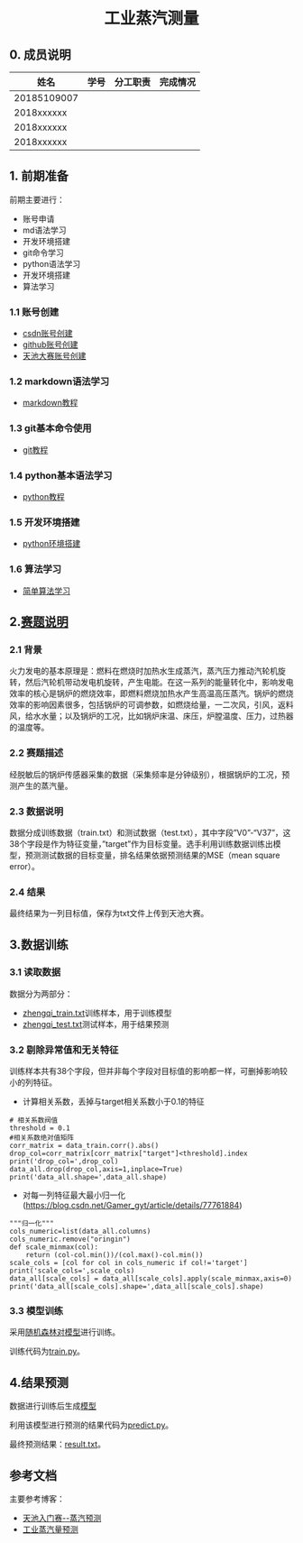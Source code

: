 # <center>工业蒸汽测量</center>

## 0. 成员说明

| 姓名        | 学号 | 分工职责 | 完成情况 |
| ----------- | ---- | -------- | -------- |
| 20185109007 |      |          |          |
| 2018xxxxxx  |      |          |          |
| 2018xxxxxx  |      |          |          |
| 2018xxxxxx  |      |          |          |

## 1. 前期准备

前期主要进行：

* 账号申请
* md语法学习
* 开发环境搭建
* git命令学习
* python语法学习
* 开发环境搭建
* 算法学习

### 1.1 账号创建

* [csdn账号创建](https://blog.csdn.net/NUDTDING2019)
* [github账号创建](https://github.com/HUDTDINGZHAOYUN2019A)
* [天池大赛账号创建](https://tianchi.aliyun.com/competition)

### 1.2 markdown语法学习

* [markdown教程](https://www.zybuluo.com/mdeditor?url=https://www.zybuluo.com/static/editor/md-help.markdown#full-editor)

### 1.3 git基本命令使用

* [git教程](https://www.liaoxuefeng.com/wiki/896043488029600)

### 1.4 python基本语法学习

* [python教程](https://www.liaoxuefeng.com/wiki/1016959663602400)

### 1.5 开发环境搭建

* [python环境搭建](https://blog.csdn.net/hesong1120/article/details/78988597)

### 1.6 算法学习

* [简单算法学习](https://juejin.im/post/5b8bf792e51d4538b406f43c)

## 2.[赛题说明](https://tianchi.aliyun.com/competition/entrance/231693/information)

### 2.1 背景

火力发电的基本原理是：燃料在燃烧时加热水生成蒸汽，蒸汽压力推动汽轮机旋转，然后汽轮机带动发电机旋转，产生电能。在这一系列的能量转化中，影响发电效率的核心是锅炉的燃烧效率，即燃料燃烧加热水产生高温高压蒸汽。锅炉的燃烧效率的影响因素很多，包括锅炉的可调参数，如燃烧给量，一二次风，引风，返料风，给水水量；以及锅炉的工况，比如锅炉床温、床压，炉膛温度、压力，过热器的温度等。

### 2.2 赛题描述

经脱敏后的锅炉传感器采集的数据（采集频率是分钟级别），根据锅炉的工况，预测产生的蒸汽量。

### 2.3 数据说明

数据分成训练数据（train.txt）和测试数据（test.txt），其中字段”V0”-“V37”，这38个字段是作为特征变量，”target”作为目标变量。选手利用训练数据训练出模型，预测测试数据的目标变量，排名结果依据预测结果的MSE（mean square error）。

### 2.4 结果

最终结果为一列目标值，保存为txt文件上传到天池大赛。

## 3.数据训练

### 3.1 读取数据

数据分为两部分：

* [zhengqi_train.txt](https://github.com/HUDTDINGZHAOYUN2019A/20185109007-1/tree/master/src/zhengqi_train.txt)训练样本，用于训练模型
* [zhengqi_test.txt](https://github.com/HUDTDINGZHAOYUN2019A/20185109007-1/tree/master/src/zhengqi_test.txt)测试样本，用于结果预测

### 3.2 剔除异常值和无关特征

训练样本共有38个字段，但并非每个字段对目标值的影响都一样，可删掉影响较小的列特征。

* 计算相关系数，丢掉与target相关系数小于0.1的特征 

```
# 相关系数阀值
threshold = 0.1
#相关系数绝对值矩阵
corr_matrix = data_train.corr().abs()
drop_col=corr_matrix[corr_matrix["target"]<threshold].index
print('drop_col=',drop_col)
data_all.drop(drop_col,axis=1,inplace=True)
print('data_all.shape=',data_all.shape)
```

* 对每一列特征最大最小归一化(https://blog.csdn.net/Gamer_gyt/article/details/77761884)

```
"""归一化"""
cols_numeric=list(data_all.columns)
cols_numeric.remove("oringin")
def scale_minmax(col):
    return (col-col.min())/(col.max()-col.min())
scale_cols = [col for col in cols_numeric if col!='target']
print('scale_cols=',scale_cols)
data_all[scale_cols] = data_all[scale_cols].apply(scale_minmax,axis=0)
print('data_all[scale_cols].shape=',data_all[scale_cols].shape)
```

### 3.3 模型训练

采用[随机森林对模型](https://segmentfault.com/a/1190000017320801)进行训练。

训练代码为[train.py](https://github.com/HUDTDINGZHAOYUN2019A/20185109007-1/tree/master/src/train.py)。

## 4.结果预测

数据进行训练后生成[模型](https://github.com/HUDTDINGZHAOYUN2019A/20185109007-1/blob/master/src/forest_model.pkl)

利用该模型进行预测的结果代码为[predict.py](https://github.com/HUDTDINGZHAOYUN2019A/20185109007-1/tree/master/src/predict.py)。

最终预测结果：[result.txt](https://github.com/HUDTDINGZHAOYUN2019A/20185109007-1/tree/master/src/result.txt)。


## 参考文档

主要参考博客：

* [天池入门赛--蒸汽预测](https://blog.csdn.net/fanzonghao/article/details/86218579)
* [工业蒸汽量预测](https://blog.csdn.net/weixin_38404123/article/details/86645289)




